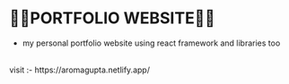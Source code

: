 # 💖💖PORTFOLIO WEBSITE💖💖
* my personal portfolio website using react framework and libraries too
<br>
 visit :- https://aromagupta.netlify.app/
